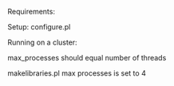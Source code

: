 Requirements:



Setup:
configure.pl





Running on a cluster:

max_processes should equal number of threads

makelibraries.pl max processes is set to 4

